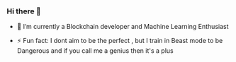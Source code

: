 ### Hi there 👋


<!--**DLikem/DLikem** is a ✨ _special_ ✨ repository because its `README.md` (this file) appears on your GitHub profile.

Here are some ideas to get you started:

[//]: # - 🔭 I’m currently working on ...-->
- 🌱 I’m currently a Blockchain developer and Machine Learning Enthusiast 
<!--[//]: # - 👯 I’m looking to collaborate on ...
[//]: # (- 🤔 I’m looking for help with ...)
[//]: # (- 💬 Ask me about ..)
[//]: # ( - 📫 How to reach me: ...)
[//]: # (- 😄 Pronouns: ...)-->
- ⚡ Fun fact: I dont aim  to be the perfect , but I train in Beast mode to be Dangerous and if you call me a genius  then it's a plus 
